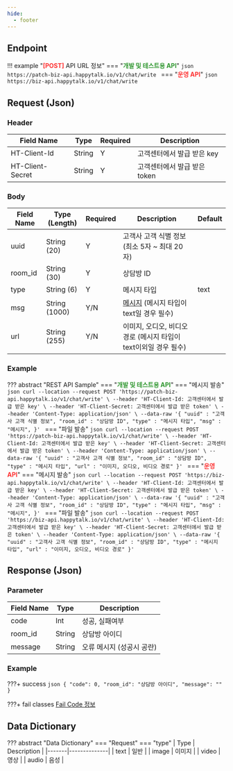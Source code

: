 ```yaml
---
hide:
  - footer
---
```


## Endpoint
!!! example "<strong style="color:red; opacity: 0.80;">[POST]</strong> API URL 정보"
    === "<strong style="color:green; opacity: 0.80;">개발 및 테스트용 API</strong>"
        ```json
        https://patch-biz-api.happytalk.io/v1/chat/write
        ```
    === "<strong style="color:red; opacity: 0.80;">운영 API</strong>"
        ```json
        https://biz-api.happytalk.io/v1/chat/write
        ```

## Request (Json)
### Header
| Field Name       | Type   | Required | Description        |
|------------------|--------|----------|--------------------|
| HT-Client-Id     | String | Y        | 고객센터에서 발급 받은 key   |
| HT-Client-Secret | String | Y        | 고객센터에서 발급 받은 token |

### Body
| Field Name | Type (Length) | Required | Description                                                 | Default |
|------------|---------------|----------|-------------------------------------------------------------|---------|
| uuid       | String (20)   | Y        | 고객사 고객 식별 정보 (최소 5자 ~ 최대 20자)                               |         |
| room_id    | String (30)   | Y        | 상담방 ID                                                      |         |
| type       | String (6)    | Y        | 메시지 타입                                                      | text    |
| msg        | String (1000) | Y/N      | [메시지](#send_message-request-dict-msg) (메시지 타입이 text일 경우 필수) |         |
| url        | String (255)  | Y/N      | 이미지, 오디오, 비디오 경로 (메시지 타입이 text이외일 경우 필수)                    |         |

### Example
??? abstract "REST API Sample"
    === "<strong style="color:green; opacity: 0.80;">개발 및 테스트용 API</strong>"
        === "메시지 발송"
            ```json
            curl --location --request POST 'https://patch-biz-api.happytalk.io/v1/chat/write' \
            --header 'HT-Client-Id: 고객센터에서 발급 받은 key' \
            --header 'HT-Client-Secret: 고객센터에서 발급 받은 token' \
            --header 'Content-Type: application/json' \
            --data-raw '{
                "uuid" : "고객사 고객 식별 정보",
                "room_id" : "상담방 ID",
                "type" : "메시지 타입",
                "msg" : "메시지",
            }'
            ```
        === "파일 발송"
            ```json
            curl --location --request POST 'https://patch-biz-api.happytalk.io/v1/chat/write' \
            --header 'HT-Client-Id: 고객센터에서 발급 받은 key' \
            --header 'HT-Client-Secret: 고객센터에서 발급 받은 token' \
            --header 'Content-Type: application/json' \
            --data-raw '{
                "uuid" : "고객사 고객 식별 정보",
                "room_id" : "상담방 ID",
                "type" : "메시지 타입",
                "url" : "이미지, 오디오, 비디오 경로"
            }'
            ```
    === "<strong style="color:red; opacity: 0.80;">운영 API</strong>"
        === "메시지 발송"
            ```json
            curl --location --request POST 'https://biz-api.happytalk.io/v1/chat/write' \
            --header 'HT-Client-Id: 고객센터에서 발급 받은 key' \
            --header 'HT-Client-Secret: 고객센터에서 발급 받은 token' \
            --header 'Content-Type: application/json' \
            --data-raw '{
                "uuid" : "고객사 고객 식별 정보",
                "room_id" : "상담방 ID",
                "type" : "메시지 타입",
                "msg" : "메시지",
            }'
            ```
        === "파일 발송"
            ```json
            curl --location --request POST 'https://biz-api.happytalk.io/v1/chat/write' \
            --header 'HT-Client-Id: 고객센터에서 발급 받은 key' \
            --header 'HT-Client-Secret: 고객센터에서 발급 받은 token' \
            --header 'Content-Type: application/json' \
            --data-raw '{
                "uuid" : "고객사 고객 식별 정보",
                "room_id" : "상담방 ID",
                "type" : "메시지 타입",
                "url" : "이미지, 오디오, 비디오 경로"
            }'
            ```

## Response (Json)
### Parameter
| Field Name | Type   | Description           |
|------------|--------|-----------------------|
| code       | Int    | 성공, 실패여부          |
| room_id    | String | 상담방 아이디           |
| message    | String | 오류 메시지 (성공시 공란)|

### Example
???+ success
    ```json
    {
        "code": 0,
        "room_id": "상담방 아이디",
        "message": ""
    }    
    ```

???+ fail classes
    <a href="/Biz-API/reference_docs/api_fail_code">Fail Code 정보</a>

## Data Dictionary
??? abstract "Data Dictionary"
    === "Request"
        === "<a id='send_message-request-dict-msg'></a>type"
            | Type  | Description  |
            |-------|--------------|
            | text  | 일반           |
            | image | 이미지          |
            | video | 영상           |
            | audio | 음성           |
